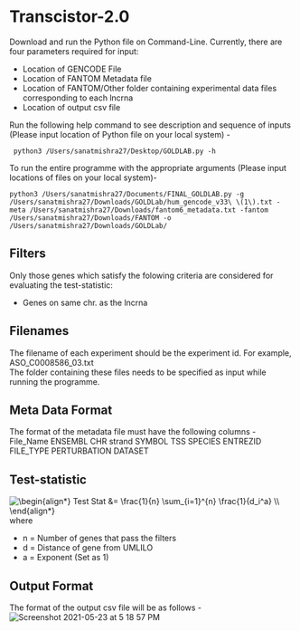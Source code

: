 # Transcistor-2.0

Download and run the Python file on Command-Line.
Currently, there are four parameters required for input:
- Location of GENCODE File
- Location of FANTOM Metadata file
- Location of FANTOM/Other folder containing experimental data files corresponding to each lncrna
- Location of output csv file

Run the following help command to see description and sequence of inputs (Please input location of Python file on your local system) -
```
 python3 /Users/sanatmishra27/Desktop/GOLDLAB.py -h
```

To run the entire programme with the appropriate arguments (Please input locations of files on your local system)- 
```
python3 /Users/sanatmishra27/Documents/FINAL_GOLDLAB.py -g /Users/sanatmishra27/Downloads/GOLDLab/hum_gencode_v33\ \(1\).txt -meta /Users/sanatmishra27/Downloads/fantom6_metadata.txt -fantom /Users/sanatmishra27/Downloads/FANTOM -o /Users/sanatmishra27/Downloads/GOLDLab/
```
## Filters
Only those genes which satisfy the folowing criteria are considered for evaluating the test-statistic:
- Genes on same chr. as the lncrna

## Filenames
The filename of each experiment should be the experiment id. For example, ASO_C0008586_03.txt<br/>
The folder containing these files needs to be specified as input while running the programme.

## Meta Data Format
The format of the metadata file must have the following columns -<br/>
File_Name ENSEMBL CHR strand	SYMBOL TSS SPECIES ENTREZID FILE_TYPE PERTURBATION DATASET

## Test-statistic
<img src=
"https://render.githubusercontent.com/render/math?math=%5Clarge+%5Cdisplaystyle+%5Cbegin%7Balign%2A%7D%0ATest+Stat+%26%3D+%5Cfrac%7B1%7D%7Bn%7D+%5Csum_%7Bi%3D1%7D%5E%7Bn%7D+%5Cfrac%7B1%7D%7Bd_i%5Ea%7D+%5C%5C%0A%5Cend%7Balign%2A%7D%0A" 
alt="\begin{align*}
Test Stat &= \frac{1}{n} \sum_{i=1}^{n} \frac{1}{d_i^a} \\
\end{align*}
"> \
where 
- n = Number of genes that pass the filters 
- d = Distance of gene from UMLILO 
- a = Exponent (Set as 1)

## Output Format
The format of the output csv file will be as follows -
![Screenshot 2021-05-23 at 5 18 57 PM](https://user-images.githubusercontent.com/19981230/119259246-f90c3400-bbea-11eb-93ab-2ef721314452.jpg)
